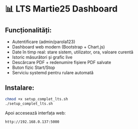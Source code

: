 # 📊 LTS Martie25 Dashboard

## Funcționalități:
- Autentificare (admin/parola123)
- Dashboard web modern (Bootstrap + Chart.js)
- Date în timp real: stare sistem, utilizator, ora, valoare curentă
- Istoric măsurători și grafic live
- Descărcare PDF + redenumire fișiere PDF salvate
- Buton fizic Start/Stop
- Serviciu systemd pentru rulare automată

## Instalare:

```bash
chmod +x setup_complet_lts.sh
./setup_complet_lts.sh
```

Apoi accesează interfața web:
```
http://192.168.0.137:5000
```
